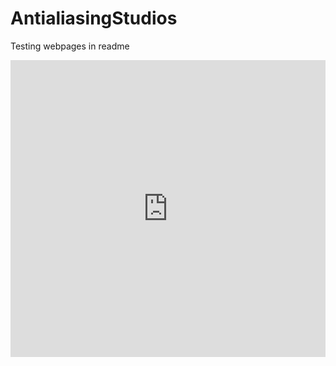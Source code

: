 # AntialiasingStudios
Testing webpages in readme
<iframe width="100%" height="475" src="https://antialiasing.netlify.app" frameborder="0"></iframe>

